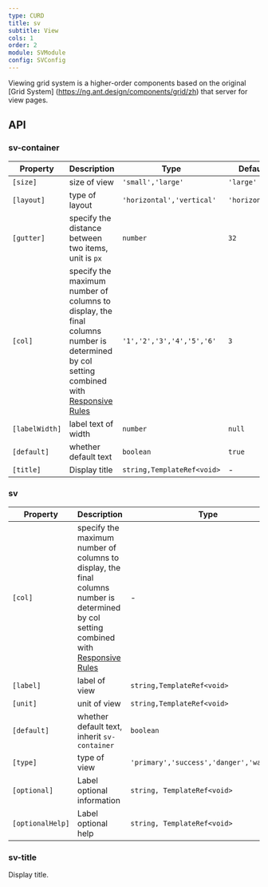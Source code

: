 ```yaml
---
type: CURD
title: sv
subtitle: View
cols: 1
order: 2
module: SVModule
config: SVConfig
---
```


Viewing grid system is a higher-order components based on the original [Grid System] (https://ng.ant.design/components/grid/zh) that server for view pages.

## API

### sv-container

| Property           | Description                 | Type                    | Default       |
| -------------- | -------------------- | ----------------------- | ------------ |
| `[size]`       | size of view         | `'small','large'`         | `'large'`      |
| `[layout]`     | type of layout       | `'horizontal','vertical'` | `'horizontal'` |
| `[gutter]`     | specify the distance between two items, unit is `px`  | `number`                | `32`         |
| `[col]`        | specify the maximum number of columns to display, the final columns number is determined by col setting combined with [Responsive Rules](/theme/responsive) | `'1','2','3','4','5','6'`                | `3`          |
| `[labelWidth]` | label text of width  | `number`                | `null`       |
| `[default]`    | whether default text | `boolean`               | `true`       |
| `[title]`      | Display title        | `string,TemplateRef<void>`            | - |

### sv

| Property           | Description                 | Type                    | Default       |
| -------------- | -------------------- | ----------------------- | ------------ |
| `[col]`        | specify the maximum number of columns to display, the final columns number is determined by col setting combined with [Responsive Rules](/theme/responsive) | - |
| `[label]`      | label of view                                  | `string,TemplateRef<void>`            | - |
| `[unit]`      | unit of view                                  | `string,TemplateRef<void>`            | - |
| `[default]`    | whether default text, inherit `sv-container` | `boolean`                              | - |
| `[type]`       | type of view                  | `'primary','success','danger','warning'` | - |
| `[optional]` | Label optional information | `string, TemplateRef<void>` | - |
| `[optionalHelp]` | Label optional help | `string, TemplateRef<void>` | - |

### sv-title

Display title.

